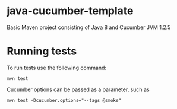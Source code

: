 # java-cucumber-template

Basic Maven project consisting of Java 8 and Cucumber JVM 1.2.5

# Running tests 
To run tests use the following command:

`mvn test`

Cucumber options can be passed as a parameter, such as

`mvn test -Dcucumber.options="--tags @smoke"`
